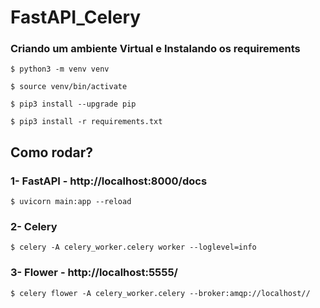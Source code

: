 # FastAPI_Celery

### Criando um ambiente Virtual e Instalando os requirements

```
$ python3 -m venv venv

$ source venv/bin/activate

$ pip3 install --upgrade pip

$ pip3 install -r requirements.txt

```

## Como rodar?

### 1- FastAPI - http://localhost:8000/docs
```
$ uvicorn main:app --reload

```

### 2- Celery
```
$ celery -A celery_worker.celery worker --loglevel=info

```

### 3- Flower - http://localhost:5555/ 
```
$ celery flower -A celery_worker.celery --broker:amqp://localhost//

```